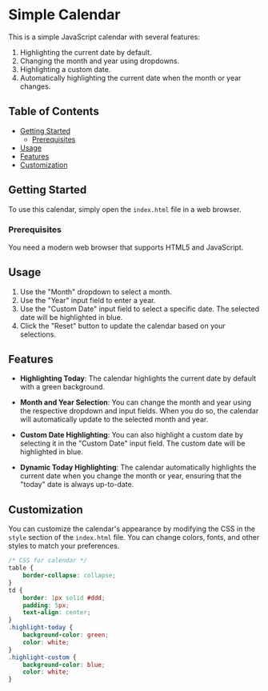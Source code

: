 # Simple Calendar

This is a simple JavaScript calendar with several features:

1. Highlighting the current date by default.
2. Changing the month and year using dropdowns.
3. Highlighting a custom date.
4. Automatically highlighting the current date when the month or year changes.

## Table of Contents

- [Getting Started](#getting-started)
  - [Prerequisites](#prerequisites)
- [Usage](#usage)
- [Features](#features)
- [Customization](#customization)

## Getting Started

To use this calendar, simply open the `index.html` file in a web browser.

### Prerequisites

You need a modern web browser that supports HTML5 and JavaScript.

## Usage

1. Use the "Month" dropdown to select a month.
2. Use the "Year" input field to enter a year.
3. Use the "Custom Date" input field to select a specific date. The selected date will be highlighted in blue.
4. Click the "Reset" button to update the calendar based on your selections.

## Features

- **Highlighting Today**: The calendar highlights the current date by default with a green background.

- **Month and Year Selection**: You can change the month and year using the respective dropdown and input fields. When you do so, the calendar will automatically update to the selected month and year.

- **Custom Date Highlighting**: You can also highlight a custom date by selecting it in the "Custom Date" input field. The custom date will be highlighted in blue.

- **Dynamic Today Highlighting**: The calendar automatically highlights the current date when you change the month or year, ensuring that the "today" date is always up-to-date.

## Customization

You can customize the calendar's appearance by modifying the CSS in the `style` section of the `index.html` file. You can change colors, fonts, and other styles to match your preferences.

```css
/* CSS for calendar */
table {
    border-collapse: collapse;
}
td {
    border: 1px solid #ddd;
    padding: 5px;
    text-align: center;
}
.highlight-today {
    background-color: green;
    color: white;
}
.highlight-custom {
    background-color: blue;
    color: white;
}
